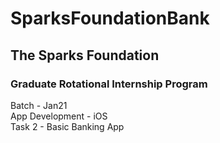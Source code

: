 # SparksFoundationBank
## The Sparks Foundation <br />
### Graduate Rotational Internship Program <br />
Batch - Jan21 <br />
App Development - iOS <br />
Task 2 - Basic Banking App
